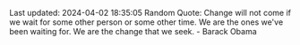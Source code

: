 Last updated: 2024-04-02 18:35:05
Random Quote: Change will not come if we wait for some other person or some other time. We are the ones we've been waiting for. We are the change that we seek. - Barack Obama